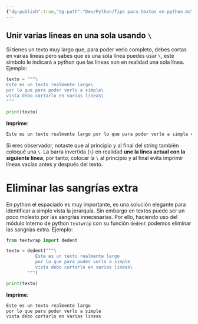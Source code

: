 ```yaml
---
{"dg-publish":true,"dg-path":"Dev/Python/Tips para textos en python.md","permalink":"/dev/python/tips-para-textos-en-python/","created":"2024-09-20T20:01","updated":"2025-01-06T23:01"}
---
```


## Unir varias lineas en una sola usando  `\`
Si tienes un texto muy largo que, para poder verlo completo, debes cortas en varias lineas pero sabes que es una sola línea puedes usar `\`, este símbolo le indicará a python que las líneas son en realidad una sola línea. Ejemplo:

```py
texto = """\
Este es un texto realmente largo\
por lo que para poder verlo a simple\
vista debo cortarlo en varias lineas\
"""

print(texto)
```

**Imprime**:
```bash
Este es un texto realmente largo por lo que para poder verlo a simple vista debo cortarlo en varias lineas
```

Si eres observador, notaste que al principio y al final del string también coloqué una `\`. La barra invertida (`\`) en realidad **une la línea actual con la siguiente línea**, por tanto; colocar la `\` al principio y al final evita imprimir líneas vacías antes y después del texto.

# Eliminar las sangrías extra
En python el espaciado es muy importante, es una solución elegante para identificar a simple vista la jerarquía. Sin embargo en textos puede ser un poco molesto por las sangrías innecesarias. Por ello, haciendo uso del módulo interno de python `textwrap` con su función `dedent` podemos eliminar las sangrías extra. Ejemplo:

```py
from textwrap import dedent

texto = dedent("""\
           Este es un texto realmente largo
           por lo que para poder verlo a simple
           vista debo cortarlo en varias lineas\
        """)

print(texto)
```

**Imprime**:
```bash
Este es un texto realmente largo
por lo que para poder verlo a simple
vista debo cortarlo en varias lineas
```

